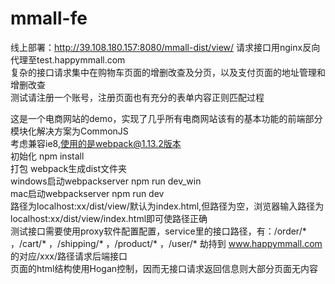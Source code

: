 # mmall-fe
线上部署：http://39.108.180.157:8080/mmall-dist/view/
请求接口用nginx反向代理至test.happymmall.com<br>
复杂的接口请求集中在购物车页面的增删改查及分页，以及支付页面的地址管理和增删改查<br>
测试请注册一个账号，注册页面也有充分的表单内容正则匹配过程<br>

这是一个电商网站的demo，实现了几乎所有电商网站该有的基本功能的前端部分<br>
模块化解决方案为CommonJS<br>
考虑兼容ie8,使用的是webpack@1.13.2版本<br>
初始化 npm install<br>
打包 webpack生成dist文件夹<br>
windows启动webpackserver npm run dev_win<br>
mac启动webpackserver npm run dev<br>
路径为localhost:xx/dist/view/默认为index.html,但路径为空，浏览器输入路径为localhost:xx/dist/view/index.html即可使路径正确<br>
测试接口需要使用proxy软件配置配置，service里的接口路径，有：/order/* ，/cart/* ，/shipping/* ，/product/* ，/user/* 劫持到 www.happymmall.com 的对应/xxx/路径请求后端接口<br>
页面的html结构使用Hogan控制，因而无接口请求返回信息则大部分页面无内容

